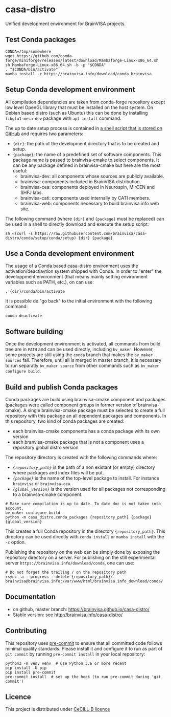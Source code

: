 # casa-distro
Unified development environment for BrainVISA projects.

## Test Conda packages

```
CONDA=/tmp/somewhere
wget https://github.com/conda-forge/miniforge/releases/latest/download/Mambaforge-Linux-x86_64.sh
sh Mambaforge-Linux-x86_64.sh -b -p "$CONDA"
. "$CONDA/bin/activate"
mamba install -c https://brainvisa.info/download/conda brainvisa
```

## Setup Conda development environment

All compilation dependencies are taken from conda-forge repository except low level OpenGL library that must be installed on the host system. On Debian based distro (such as Ubuntu) this can be done by installing `libglu1-mesa-dev` package with `apt install` command.

The up to date setup process is contained in [a shell script that is stored on GitHub](https://raw.githubusercontent.com/brainvisa/casa-distro/conda/setup/conda/setup) and requires two parameters:
- `{dir}`: the path of the development directory that is to be created and setup.
- `{package}`: the name of a predefined set of software components. This package name is passed to brainvisa-cmake to select components. It can be any package defined in brainvisa-cmake but here are the most useful:
  - brainvisa-dev: all components whose sources are publicly available.
  - brainvisa: components included in BrainVISA distribution.
  - brainvisa-cea: components deployed in Neurospin, MirCEN and SHFJ labs.
  - brainvisa-cati: components used internally by CATI members.
  - brainvisa-web: components necessary to build brainvisa.info web site.

The following command (where `{dir}` and `{package}` must be replaced) can be used in a shell to directly download and execute the setup script:

```shell
sh <(curl -s https://raw.githubusercontent.com/brainvisa/casa-distro/conda/setup/conda/setup) {dir} {package}
```
## Use a Conda development environment

The usage of a Conda based casa-distro environment uses the activation/deactiavtion system shipped with Conda. In order to "enter" the developpment environment (that means mainly setting environment variables such as PATH, etc.), on can use:

```
. {dir}/conda/bin/activate
```

It is possible de "go back" to the initial environment with the following command:

```
conda deactivate
```

## Software building

Once the development environment is activated, all commands from build tree are in `PATH` and can be used directly, including `bv_maker`. However, some projects are still using the `conda` branch that makes the `bv_maker sources` fail. Therefore, until all is merged in master branch, it is necessary to run separatly `bv_maker source` from other commands such as `bv_maker configure build`.

## Build and publish Conda packages

Conda packages are build using brainvisa-cmake component and packages (packages were called component groups in former version of brainvisa-cmake). A single brainvisa-cmake package must be selected to create a full repository with this package an all dependent packages and components. In this repository, two kind of conda packages are created:

- each brainvisa-cmake components has a conda package with its own version
- each branvisa-cmake package that is not a component uses a repository global distro version

The repository directory is created with the following commands where:
- *`{repository_path}`* is the path of a non existant (or empty) directory where packages and index files will be put.
- *`{package}`* is the name of the top-level package to install. For instance `brainvisa` or `brainvisa-cea`.
- *`{global_version}`* is the version used for all packages not corresponding to a brainvsa-cmake component.

```
# Make sure compilation is up to date. To date doc is not taken into account.
bv_maker configure build
python -m casa_distro.conda_packages {repository_path} {package} {global_version}
```



This creates a full Conda repository in the directory `{repository_path}`. This directory can be used directly with `conda install` or `mamba install` with the `-c` option.

Publishing the repository on the web can be simply done by exposing the repository directory on a server. For publishing on the still experimental server `https://brainvisa.info/download/conda`, one can use: 

```
# Do not forget the trailing / on the repository path
rsync -a --progress --delete {repository_path}/ brainvisa@brainvisa.info:/var/www/html/brainvisa.info_download/conda/
```

## Documentation

* on github, master branch: https://brainvisa.github.io/casa-distro/
* Stable version: see http://brainvisa.info/casa-distro/

## Contributing

This repository uses [pre-commit](https://pre-commit.com/) to ensure that all committed code follows minimal quality standards. Please install it and configure it to run as part of ``git commit`` by running ``pre-commit install`` in your local repository:

```shell
python3 -m venv venv  # use Python 3.6 or more recent
pip install -U pip
pip install pre-commit
pre-commit install  # set up the hook (to run pre-commit during 'git commit')
```


## Licence
This project is distributed under [CeCILL-B licence](http://www.cecill.info/licences/Licence_CeCILL-B_V1-en.html)
